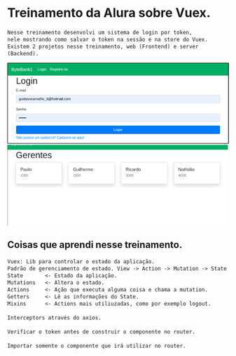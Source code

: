 # Treinamento da Alura sobre Vuex.

````
Nesse treinamento desenvolvi um sistema de login por token, 
nele mostrando como salvar o token na sessão e na store do Vuex.
Existem 2 projetos nesse treinamento, web (Frontend) e server (Backend).
````

<img alt="web" src="./web/src/assets/01.png" style="border: 1px solid black"/>
<img alt="web" src="./web/src/assets/02.png"/>

## Coisas que aprendi nesse treinamento.

````
Vuex: Lib para controlar o estado da aplicação.
Padrão de gerenciamento de estado. View -> Action -> Mutation -> State
State       <- Estado da aplicação.
Mutations   <- Altera o estado.
Actions     <- Ação que executa alguma coisa e chama a mutation.
Getters     <- Lê as informações do State.
Mixins      <- Actions mais utiliuzadas, como por exemplo logout.

Interceptors através do axios.

Verificar o token antes de construir o componente no router.

Importar somente o componente que irá utilizar no router.
````